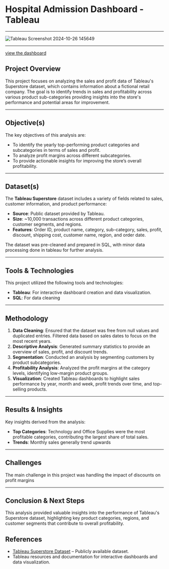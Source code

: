# Hospital Admission Dashboard - Tableau 

---
![Tableau Screenshot 2024-10-26 145649](https://github.com/user-attachments/assets/266e825e-ad6b-4c86-afee-22878c3e1a73)

---
[view the dashboard](https://public.tableau.com/app/profile/adebola.ogundipe/viz/HospitalAdmissionsDashboard2_tableau/AdmissionsDashboard?publish=yes)

## Project Overview

This project focuses on analyzing the sales and profit data of Tableau's Superstore dataset, which contains information about a fictional retail company. The goal is to identify trends in sales and profitability across various product sub-categories providing insights into the store's performance and potential areas for improvement.

---

## Objective(s)

The key objectives of this analysis are:
- To identify the yearly top-performing product categories and subcategories in terms of sales and profit.
- To analyze profit margins across different subcategories.
- To provide actionable insights for improving the store’s overall profitability.

---

## Dataset(s)

The **Tableau Superstore** dataset includes a variety of fields related to sales, customer information, and product performance:
- **Source**: Public dataset provided by Tableau.
- **Size**: ~10,000 transactions across different product categories, customer segments, and regions.
- **Features**: Order ID, product name, category, sub-category, sales, profit, discount, shipping cost, customer name, region, and order date.

The dataset was pre-cleaned and prepared in SQL, with minor data processing done in tableau for further analysis.

---

## Tools & Technologies

This project utilized the following tools and technologies:
- **Tableau**: For interactive dashboard creation and data visualization.
- **SQL**: For data cleaning

---

## Methodology

1. **Data Cleaning**: Ensured that the dataset was free from null values and duplicated entries. Filtered data based on sales dates to focus on the most recent years.
2. **Descriptive Analysis**: Generated summary statistics to provide an overview of sales, profit, and discount trends.
3. **Segmentation**: Conducted an analysis by segmenting customers by product subcategories.
4. **Profitability Analysis**: Analyzed the profit margins at the category levels, identifying low-margin product groups.
5. **Visualization**: Created Tableau dashboards to highlight sales performance by year, month and week, profit trends over time, and top-selling products.

---

## Results & Insights

Key insights derived from the analysis:
- **Top Categories**: Technology and Office Supplies were the most profitable categories, contributing the largest share of total sales.
- **Trends**: Monthly sales generally trend upwards

---

## Challenges

The main challenge in this project was handling the impact of discounts on profit margins

---

## Conclusion & Next Steps

This analysis provided valuable insights into the performance of Tableau's Superstore dataset, highlighting key product categories, regions, and customer segments that contribute to overall profitability. 

## References

- [Tableau Superstore Dataset](https://public.tableau.com/s/sites/default/files/media/tableau-superstore-data.zip) – Publicly available dataset.
- Tableau resources and documentation for interactive dashboards and data visualization.
